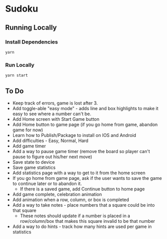 # Sudoku

## Running Locally

### Install Dependencies

`yarn`

### Run Locally

`yarn start`

## To Do

- Keep track of errors, game is lost after 3.
- Add toggle-able "easy mode" - adds line and box highlights to make it easy to see where a number can't be.
- Add Home screen with Start Game button
- Add Home button to game page (if you go home from game, abandon game for now)
- Learn how to Publish/Package to install on IOS and Android
- Add difficulties - Easy, Normal, Hard
- Add game timer
- Add a way to pause game timer (remove the board so player can't pause to figure out his/her next move)
- Save state to device
- Save game statistics
- Add statistics page with a way to get to it from the home screen
- If you go home from game page, ask if the user wants to save the game to continue later or to abandon it.
  - If there is a saved game, add Continue button to home page
- Add game complete, celebration animation
- Add animation when a row, column, or box is completed
- Add a way to take notes - place numbers that a square could be into that square
  - These notes should update if a number is placed in a row/column/box that makes this square invalid to be that number
- Add a way to do hints - track how many hints are used per game in statistics